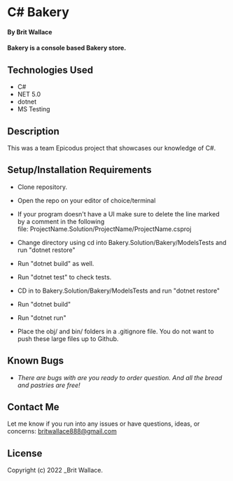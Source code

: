 # C# Bakery

#### By **Brit Wallace**

#### Bakery is a console based Bakery store.




## Technologies Used

* C#
* NET 5.0
* dotnet
* MS Testing



## Description

This was a team Epicodus project that showcases our knowledge of C#. 

## Setup/Installation Requirements

* Clone repository.
* Open the repo on your editor of choice/terminal
* If your program doesn't have a UI make sure to delete the line marked by a comment in the following file: ProjectName.Solution/ProjectName/ProjectName.csproj

* Change directory using cd into Bakery.Solution/Bakery/ModelsTests and run "dotnet restore"
* Run "dotnet build" as well.
* Run "dotnet test" to check tests.
* CD in to Bakery.Solution/Bakery/ModelsTests and run "dotnet restore"
* Run "dotnet build"
* Run "dotnet run"
* Place the obj/ and bin/ folders in a .gitignore file. You do not want to push these large files up to Github.



## Known Bugs

* _There are bugs with are you ready to order question. And all the bread and pastries are free!_

## Contact Me

Let me know if you run into any issues or have questions, ideas, or concerns:
britwallace888@gmail.com 

## License

Copyright (c) 2022 _Brit Wallace.

